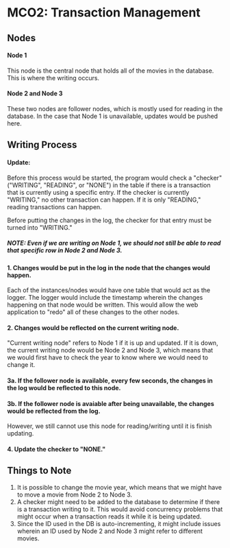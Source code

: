 # MCO2: Transaction Management

## Nodes 
#### Node 1
This node is the central node that holds all of the movies in the database. This is where the writing occurs.
#### Node 2 and Node 3
These two nodes are follower nodes, which is mostly used for reading in the database. In the case that Node 1 is unavailable, updates would be pushed here.

## Writing Process
#### Update: 
Before this process would be started, the program would check a "checker" ("WRITING", "READING", or "NONE") in the table if there is a transaction that is currently using a specific entry. If the checker is currently "WRITING," no other transaction can happen. If it is only "READING," reading transactions can happen.

Before putting the changes in the log, the checker for that entry must be turned into "WRITING."
##### NOTE: Even if we are writing on Node 1, we should not still be able to read that specific row in Node 2 and Node 3.

#### 1. Changes would be put in the log in the node that the changes would happen.
Each of the instances/nodes would have one table that would act as the logger. The logger would include the timestamp wherein the changes happening on that node would be written. This would allow the web application to "redo" all of these changes to the other nodes.
#### 2. Changes would be reflected on the current writing node.
"Current writing node" refers to Node 1 if it is up and updated. If it is down, the current writing node would be Node 2 and Node 3, which means that we would first have to check the year to know where we would need to change it.
#### 3a. If the follower node is available, every few seconds, the changes in the log would be reflected to this node.
#### 3b. If the follower node is avaiable after being unavailable, the changes would be reflected from the log. 
However, we still cannot use this node for reading/writing until it is finish updating.
#### 4. Update the checker to "NONE."

## Things to Note
1. It is possible to change the movie year, which means that we might have to move a movie from Node 2 to Node 3.
2. A checker might need to be added to the database to determine if there is a transaction writing to it. This would avoid concurrency problems that might occur when a transaction reads it while it is being updated.
3. Since the ID used in the DB is auto-incrementing, it might include issues wherein an ID used by Node 2 and Node 3 might refer to different movies.
